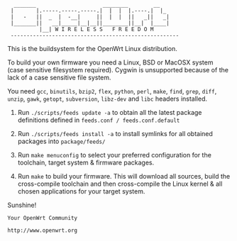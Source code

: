 ```
  _______                     ________        __
 |       |.-----.-----.-----.|  |  |  |.----.|  |_
 |   -   ||  _  |  -__|     ||  |  |  ||   _||   _|
 |_______||   __|_____|__|__||________||__|  |____|
          |__| W I R E L E S S   F R E E D O M
 -----------------------------------------------------

```

This is the buildsystem for the OpenWrt Linux distribution.

To build your own firmware you need a Linux, BSD or MacOSX system (case
sensitive filesystem required). Cygwin is unsupported because of the lack
of a case sensitive file system.

You need `gcc`, `binutils`, `bzip2`, `flex`, `python`, `perl`, `make`, `find`, `grep`, `diff`, `unzip`, `gawk`, `getopt`, `subversion`, `libz-dev` and `libc` headers installed.

1. Run `./scripts/feeds update -a` to obtain all the latest package definitions defined in `feeds.conf / feeds.conf.default`

2. Run `./scripts/feeds install -a` to install symlinks for all obtained packages into `package/feeds/`

3. Run `make menuconfig` to select your preferred configuration for the toolchain, target system & firmware packages.

4. Run `make` to build your firmware. This will download all sources, build
the cross-compile toolchain and then cross-compile the Linux kernel & all
chosen applications for your target system.

Sunshine!

	Your OpenWrt Community

	http://www.openwrt.org



